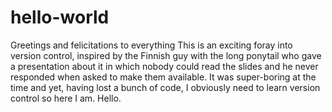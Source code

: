 # hello-world
Greetings and felicitations to everything
This is an exciting foray into version control, inspired by the Finnish guy with the long ponytail who gave a presentation about it in which nobody could read the slides and he never responded when asked to make them available. It was super-boring at the time and yet, having lost a bunch of code, I obviously need to learn version control so here I am. Hello.
